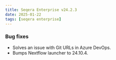 ```yaml
---
title: Seqera Enterprise v24.2.3
date: 2025-01-22
tags: [seqera enterprise]
---
```


### Bug fixes

- Solves an issue with Git URLs in Azure DevOps.
- Bumps Nextflow launcher to 24.10.4.
